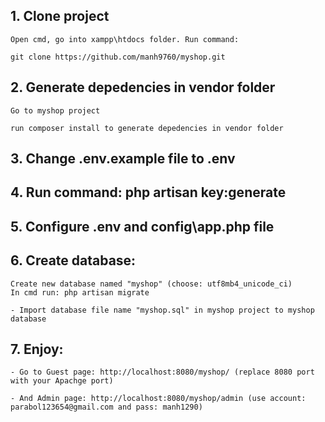 ## 1. Clone project
    Open cmd, go into xampp\htdocs folder. Run command:

    git clone https://github.com/manh9760/myshop.git

## 2. Generate depedencies in vendor folder
    Go to myshop project

    run composer install to generate depedencies in vendor folder

## 3. Change .env.example file to .env

## 4. Run command: php artisan key:generate

## 5. Configure .env and config\app.php file

## 6. Create database:

    Create new database named "myshop" (choose: utf8mb4_unicode_ci)
    In cmd run: php artisan migrate
    
    - Import database file name "myshop.sql" in myshop project to myshop database
    
 ## 7. Enjoy:
 
    - Go to Guest page: http://localhost:8080/myshop/ (replace 8080 port with your Apachge port)
    
    - And Admin page: http://localhost:8080/myshop/admin (use account: parabol123654@gmail.com and pass: manh1290)
